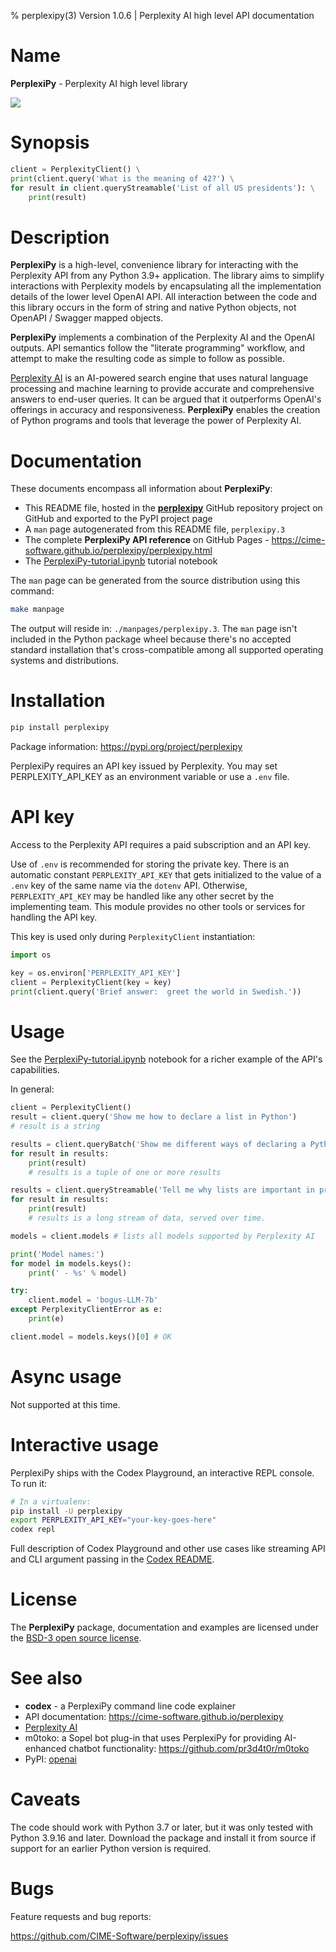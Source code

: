 % perplexipy(3) Version 1.0.6 | Perplexity AI high level API documentation

Name
====

**PerplexiPy** - Perplexity AI high level library


<img src='https://images2.imgbox.com/57/94/AsI1WSfy_o.png'>


Synopsis
========
```python
client = PerplexityClient() \
print(client.query('What is the meaning of 42?') \
for result in client.queryStreamable('List of all US presidents'): \
    print(result)
```


Description
===========
**PerplexiPy** is a high-level, convenience library for interacting with the
Perplexity API from any Python 3.9+ application.  The library aims to simplify
interactions with Perplexity models by encapsulating all the implementation
details of the lower level OpenAI API.  All interaction between the code and
this library occurs in the form of string and native Python objects, not
OpenAPI / Swagger mapped objects.

**PerplexiPy** implements a combination of the Perplexity AI and the
OpenAI outputs.  API semantics follow the "literate programming" workflow,
and attempt to make the resulting code as simple to follow as possible.

<a href='https://www.perplexity.ai/' target='_blank'>Perplexity AI</a> is an
AI-powered search engine that uses natural language
processing and machine learning to provide accurate and comprehensive answers to
end-user queries.  It can be argued that it outperforms OpenAI's offerings in
accuracy and responsiveness.  **PerplexiPy** enables the creation of Python
programs and tools that leverage the power of Perplexity AI.


Documentation
=============
These documents encompass all information about **PerplexiPy**:

- This README file, hosted in the **[perplexipy](https://github.com/CIME-Software/perplexipy)** GitHub repository
  project on GitHub and exported to the PyPI project page
- A `man` page autogenerated from this README file, `perplexipy.3`
- The complete **PerplexiPy API reference** on GitHub Pages - https://cime-software.github.io/perplexipy/perplexipy.html
- The <a href='https://github.com/CIME-Software/perplexipy/blob/master/PerplexiPy-tutorial.ipynb' target='_blank'>PerplexiPy-tutorial.ipynb</a> tutorial notebook

The `man` page can be generated from the source distribution using this command:

```bash
make manpage
```

The output will reside in:  `./manpages/perplexipy.3`.  The `man` page isn't
included in the Python package wheel because there's no accepted standard
installation that's cross-compatible among all supported operating systems and
distributions.


Installation
============
```bash
pip install perplexipy
```

Package information:  https://pypi.org/project/perplexipy

PerplexiPy requires an API key issued by Perplexity.  You may set PERPLEXITY_API_KEY
as an environment variable or use a `.env` file.


API key
=======
Access to the Perplexity API requires a paid subscription and an API key.

Use of `.env` is recommended for storing the private key.  There is an automatic
constant `PERPLEXITY_API_KEY` that gets initialized to the value of a `.env` key
of the same name via the `dotenv` API.  Otherwise, `PERPLEXITY_API_KEY` may
be handled like any other secret by the implementing team.  This module provides
no other tools or services for handling the API key.

This key is used only during `PerplexityClient` instantiation:

```python
import os

key = os.environ['PERPLEXITY_API_KEY']
client = PerplexityClient(key = key)
print(client.query('Brief answer:  greet the world in Swedish.'))
```


Usage
=====
See the <a href='https://github.com/CIME-Software/perplexipy/blob/master/PerplexiPy-tutorial.ipynb' target='_blank'>PerplexiPy-tutorial.ipynb</a> notebook for a richer example of the API's
capabilities.

In general:

```python
client = PerplexityClient()
result = client.query('Show me how to declare a list in Python')
# result is a string

results = client.queryBatch('Show me different ways of declaring a Python list')
for result in results:
    print(result)
    # results is a tuple of one or more results

results = client.queryStreamable('Tell me why lists are important in programming')
for result in results:
    print(result)
    # results is a long stream of data, served over time.

models = client.models # lists all models supported by Perplexity AI

print('Model names:')
for model in models.keys():
    print(' - %s' % model)

try:
    client.model = 'bogus-LLM-7b'
except PerplexityClientError as e:
    print(e)

client.model = models.keys()[0] # OK
```


Async usage
===========
Not supported at this time.


Interactive usage
=================
PerplexiPy ships with the Codex Playground, an interactive REPL console.  To
run it:

```bash
# In a virtualenv:
pip install -U perplexipy
export PERPLEXITY_API_KEY="your-key-goes-here"
codex repl
```

Full description of Codex Playground and other use cases like streaming API and
CLI argument passing in the [Codex README](https://github.com/CIME-Software/perplexipy/blob/master/codex-README.md).


License
=======
The **PerplexiPy** package, documentation and examples are licensed under the
[BSD-3 open source license](https://github.com/CIME-Software/perplexipy/blob/master/LICENSE.txt).


See also
========
- **codex** - a PerplexiPy command line code explainer
- API documentation:  https://cime-software.github.io/perplexipy
- <a href='https://www.perplexity.ai/' target='_blank'>Perplexity AI</a>
- m0toko:  a Sopel bot plug-in that uses PerplexiPy for providing AI-enhanced
  chatbot functionality:  https://github.com/pr3d4t0r/m0toko
- PyPI:  <a href='https://pipy.org/project/openai' target='_blank'>openai</a>


Caveats
=======
The code should work with Python 3.7 or later, but it was only tested with
Python 3.9.16 and later.  Download the package and install it from source if
support for an earlier Python version is required.


Bugs
====
Feature requests and bug reports:

https://github.com/CIME-Software/perplexipy/issues

